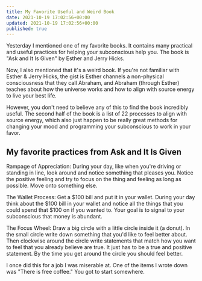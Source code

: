 ```yaml
---
title: My Favorite Useful and Weird Book
date: 2021-10-19 17:02:56+00:00
updated: 2021-10-19 17:02:56+00:00
published: true
---
```


Yesterday I mentioned one of my favorite books. It contains many practical and useful practices for helping your subconscious help you. The book is "Ask and It Is Given" by Esther and Jerry Hicks.

Now, I also mentioned that it's a weird book. If you're not familiar with Esther & Jerry Hicks, the gist is Esther channels a non-physical consciousness that they call Abraham, and Abraham (through Esther) teaches about how the universe works and how to align with source energy to live your best life.

However, you don't need to believe any of this to find the book incredibly useful. The second half of the book is a list of 22 processes to align with source energy, which also just happen to be really great methods for changing your mood and programming your subconscious to work in your favor.

## My favorite practices from Ask and It Is Given

Rampage of Appreciation: During your day, like when you're driving or standing in line, look around and notice something that pleases you. Notice the positive feeling and try to focus on the thing and feeling as long as possible. Move onto something else.

The Wallet Process: Get a $100 bill and put it in your wallet. During your day think about the $100 bill in your wallet and notice all the things that you could spend that $100 on if you wanted to. Your goal is to signal to your subconscious that money is abundant.

The Focus Wheel: Draw a big circle with a little circle inside it (a donut). In the small circle write down something that you'd like to feel better about. Then clockwise around the circle write statements that match how you want to feel that you already believe are true. It just has to be a true and positive statement. By the time you get around the circle you should feel better.

I once did this for a job I was miserable at. One of the items I wrote down was "There is free coffee." You got to start somewhere.
